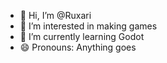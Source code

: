 - 👋 Hi, I’m @Ruxari
- 👀 I’m interested in making games
- 🌱 I’m currently learning Godot
- 😄 Pronouns: Anything goes

<!---
Ruxari/Ruxari is a ✨ special ✨ repository because its `README.md` (this file) appears on your GitHub profile.
You can click the Preview link to take a look at your changes.
--->
